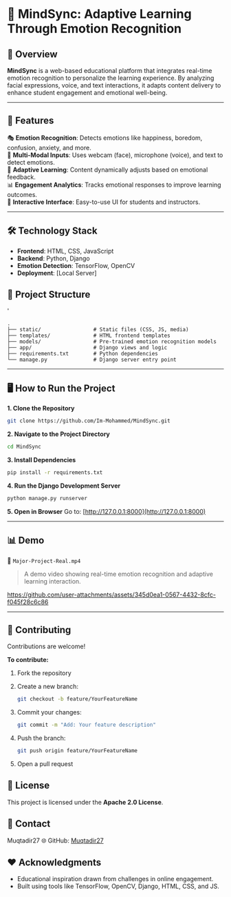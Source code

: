 
# 🌟 MindSync: Adaptive Learning Through Emotion Recognition

## 🚀 Overview  
**MindSync** is a web-based educational platform that integrates real-time emotion recognition to personalize the learning experience. By analyzing facial expressions, voice, and text interactions, it adapts content delivery to enhance student engagement and emotional well-being.

---

## 🌟 Features  
🎭 **Emotion Recognition**: Detects emotions like happiness, boredom, confusion, anxiety, and more.  
📸 **Multi-Modal Inputs**: Uses webcam (face), microphone (voice), and text to detect emotions.  
🧠 **Adaptive Learning**: Content dynamically adjusts based on emotional feedback.  
📊 **Engagement Analytics**: Tracks emotional responses to improve learning outcomes.  
💬 **Interactive Interface**: Easy-to-use UI for students and instructors.  

---



## 🛠️ Technology Stack  
- **Frontend**: HTML, CSS, JavaScript  
- **Backend**: Python, Django  
- **Emotion Detection**: TensorFlow, OpenCV  
- **Deployment**: [Local Server]  


## 📂 Project Structure
'
```
.
├── static/                 # Static files (CSS, JS, media)
├── templates/              # HTML frontend templates
├── models/                 # Pre-trained emotion recognition models
├── app/                    # Django views and logic
├── requirements.txt        # Python dependencies
└── manage.py               # Django server entry point

```

---

## 🖥️ How to Run the Project  

**1. Clone the Repository**  
```bash
git clone https://github.com/Im-Mohammed/MindSync.git
````

**2. Navigate to the Project Directory**

```bash
cd MindSync
```

**3. Install Dependencies**

```bash
pip install -r requirements.txt
```

**4. Run the Django Development Server**

```bash
python manage.py runserver
```

**5. Open in Browser**
Go to: [http://127.0.0.1:8000](http://127.0.0.1:8000)

---

## 📊 Demo

🎥 `Major-Project-Real.mp4`

> A demo video showing real-time emotion recognition and adaptive learning interaction.
 

https://github.com/user-attachments/assets/345d0ea1-0567-4432-8cfc-f045f28c6c86


---

## 🤝 Contributing

Contributions are welcome!

**To contribute:**

1. Fork the repository
2. Create a new branch:

   ```bash
   git checkout -b feature/YourFeatureName
   ```
3. Commit your changes:

   ```bash
   git commit -m "Add: Your feature description"
   ```
4. Push the branch:

   ```bash
   git push origin feature/YourFeatureName
   ```
5. Open a pull request

## 📜 License
This project is licensed under the **Apache 2.0 License**.

## 📧 Contact

Muqtadir27
🌐 GitHub: [Muqtadir27](https://github.com/Muqtadir27)

## ❤️ Acknowledgments

* Educational inspiration drawn from challenges in online engagement.
* Built using tools like TensorFlow, OpenCV, Django, HTML, CSS, and JS.

